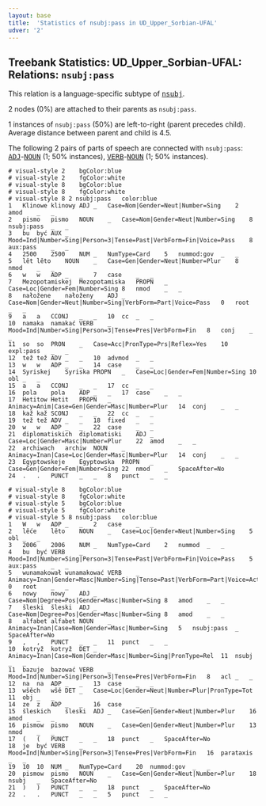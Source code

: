 ```yaml
---
layout: base
title:  'Statistics of nsubj:pass in UD_Upper_Sorbian-UFAL'
udver: '2'
---
```


## Treebank Statistics: UD_Upper_Sorbian-UFAL: Relations: `nsubj:pass`

This relation is a language-specific subtype of <tt><a href="hsb_ufal-dep-nsubj.html">nsubj</a></tt>.

2 nodes (0%) are attached to their parents as `nsubj:pass`.

1 instances of `nsubj:pass` (50%) are left-to-right (parent precedes child).
Average distance between parent and child is 4.5.

The following 2 pairs of parts of speech are connected with `nsubj:pass`: <tt><a href="hsb_ufal-pos-ADJ.html">ADJ</a></tt>-<tt><a href="hsb_ufal-pos-NOUN.html">NOUN</a></tt> (1; 50% instances), <tt><a href="hsb_ufal-pos-VERB.html">VERB</a></tt>-<tt><a href="hsb_ufal-pos-NOUN.html">NOUN</a></tt> (1; 50% instances).


~~~ conllu
# visual-style 2	bgColor:blue
# visual-style 2	fgColor:white
# visual-style 8	bgColor:blue
# visual-style 8	fgColor:white
# visual-style 8 2 nsubj:pass	color:blue
1	Klinowe	klinowy	ADJ	_	Case=Nom|Gender=Neut|Number=Sing	2	amod	_	_
2	pismo	pismo	NOUN	_	Case=Nom|Gender=Neut|Number=Sing	8	nsubj:pass	_	_
3	bu	być	AUX	_	Mood=Ind|Number=Sing|Person=3|Tense=Past|VerbForm=Fin|Voice=Pass	8	aux:pass	_	_
4	2500	2500	NUM	_	NumType=Card	5	nummod:gov	_	_
5	lět	lěto	NOUN	_	Case=Gen|Gender=Neut|Number=Plur	8	nmod	_	_
6	w	w	ADP	_	_	7	case	_	_
7	Mezopotamiskej	Mezopotamiska	PROPN	_	Case=Loc|Gender=Fem|Number=Sing	8	nmod	_	_
8	nałožene	nałoženy	ADJ	_	Case=Nom|Gender=Neut|Number=Sing|VerbForm=Part|Voice=Pass	0	root	_	_
9	a	a	CCONJ	_	_	10	cc	_	_
10	namaka	namakać	VERB	_	Mood=Ind|Number=Sing|Person=3|Tense=Pres|VerbForm=Fin	8	conj	_	_
11	so	so	PRON	_	Case=Acc|PronType=Prs|Reflex=Yes	10	expl:pass	_	_
12	tež	tež	ADV	_	_	10	advmod	_	_
13	w	w	ADP	_	_	14	case	_	_
14	Syriskej	Syriska	PROPN	_	Case=Loc|Gender=Fem|Number=Sing	10	obl	_	_
15	a	a	CCONJ	_	_	17	cc	_	_
16	pola	pola	ADP	_	_	17	case	_	_
17	Hetitow	Hetit	PROPN	_	Animacy=Anim|Case=Gen|Gender=Masc|Number=Plur	14	conj	_	_
18	kaž	kaž	SCONJ	_	_	22	cc	_	_
19	tež	tež	ADV	_	_	18	fixed	_	_
20	w	w	ADP	_	_	22	case	_	_
21	diplomatiskich	diplomatiski	ADJ	_	Case=Loc|Gender=Masc|Number=Plur	22	amod	_	_
22	archiwach	archiw	NOUN	_	Animacy=Inan|Case=Loc|Gender=Masc|Number=Plur	14	conj	_	_
23	Egyptowskeje	Egyptowska	PROPN	_	Case=Gen|Gender=Fem|Number=Sing	22	nmod	_	SpaceAfter=No
24	.	.	PUNCT	_	_	8	punct	_	_

~~~


~~~ conllu
# visual-style 8	bgColor:blue
# visual-style 8	fgColor:white
# visual-style 5	bgColor:blue
# visual-style 5	fgColor:white
# visual-style 5 8 nsubj:pass	color:blue
1	W	w	ADP	_	_	2	case	_	_
2	lěće	lěto	NOUN	_	Case=Loc|Gender=Neut|Number=Sing	5	obl	_	_
3	2006	2006	NUM	_	NumType=Card	2	nummod	_	_
4	bu	być	VERB	_	Mood=Ind|Number=Sing|Person=3|Tense=Past|VerbForm=Fin|Voice=Pass	5	aux:pass	_	_
5	wunamakował	wunamakować	VERB	_	Animacy=Inan|Gender=Masc|Number=Sing|Tense=Past|VerbForm=Part|Voice=Act	0	root	_	_
6	nowy	nowy	ADJ	_	Case=Nom|Degree=Pos|Gender=Masc|Number=Sing	8	amod	_	_
7	šleski	šleski	ADJ	_	Case=Nom|Degree=Pos|Gender=Masc|Number=Sing	8	amod	_	_
8	alfabet	alfabet	NOUN	_	Animacy=Inan|Case=Nom|Gender=Masc|Number=Sing	5	nsubj:pass	_	SpaceAfter=No
9	,	,	PUNCT	_	_	11	punct	_	_
10	kotryž	kotryž	DET	_	Animacy=Inan|Case=Nom|Gender=Masc|Number=Sing|PronType=Rel	11	nsubj	_	_
11	bazuje	bazować	VERB	_	Mood=Ind|Number=Sing|Person=3|Tense=Pres|VerbForm=Fin	8	acl	_	_
12	na	na	ADP	_	_	13	case	_	_
13	wšěch	wšě	DET	_	Case=Loc|Gender=Neut|Number=Plur|PronType=Tot	11	obj	_	_
14	ze	z	ADP	_	_	16	case	_	_
15	šleskich	šleski	ADJ	_	Case=Gen|Gender=Neut|Number=Plur	16	amod	_	_
16	pismow	pismo	NOUN	_	Case=Gen|Gender=Neut|Number=Plur	13	nmod	_	_
17	(	(	PUNCT	_	_	18	punct	_	SpaceAfter=No
18	je	być	VERB	_	Mood=Ind|Number=Sing|Person=3|Tense=Pres|VerbForm=Fin	16	parataxis	_	_
19	10	10	NUM	_	NumType=Card	20	nummod:gov	_	_
20	pismow	pismo	NOUN	_	Case=Gen|Gender=Neut|Number=Plur	18	nsubj	_	SpaceAfter=No
21	)	)	PUNCT	_	_	18	punct	_	SpaceAfter=No
22	.	.	PUNCT	_	_	5	punct	_	_

~~~


